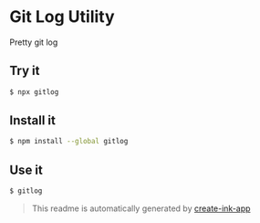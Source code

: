 # Git Log Utility

Pretty git log

## Try it


```bash
$ npx gitlog
```

## Install it

```bash
$ npm install --global gitlog
```


## Use it

```bash
$ gitlog
```

> This readme is automatically generated by [create-ink-app](https://github.com/vadimdemedes/create-ink-app)
